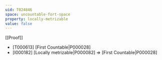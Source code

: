 ```yaml
---
uid: T024846
space: uncountable-fort-space
property: locally-metrizable
value: false
---
```

[[Proof]]

* [T000613] [First Countable|P000028]
* [I000182] [Locally metrizable|P000082] => [First Countable|P000028]

